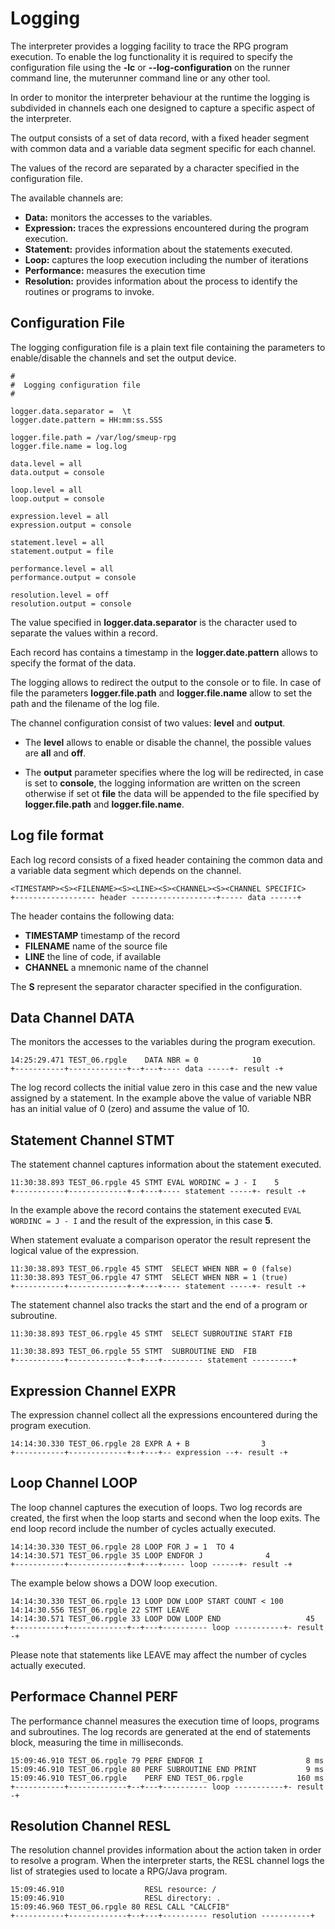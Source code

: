 # Logging

The interpreter provides a logging facility to trace the RPG program execution.
To enable the log functionality it is required to specify the configuration file using the **-lc** or  **--log-configuration** on the runner command line, the muterunner command line or any other tool.

In order to monitor the interpreter behaviour at the runtime the logging is subdivided in channels each one designed to capture a specific aspect of the interpreter. 

The output consists of a set of data record, with a fixed header segment with common data and a variable data segment specific for each channel. 

The values of the record are separated by a character specified in the configuration  file.

The available channels are:

* **Data:** monitors the accesses to the variables.
* **Expression:** traces the expressions encountered during the program execution.
* **Statement:**  provides information about the statements executed.
* **Loop:** captures the loop execution including the number of iterations
* **Performance:** measures the execution time
* **Resolution:** provides information about the process to identify the routines or programs to invoke. 

## Configuration File
The logging configuration file is a plain text file containing the parameters to enable/disable the channels and set the output device. 

```
#
#  Logging configuration file
#

logger.data.separator =  \t
logger.date.pattern = HH:mm:ss.SSS

logger.file.path = /var/log/smeup-rpg
logger.file.name = log.log

data.level = all
data.output = console

loop.level = all
loop.output = console

expression.level = all
expression.output = console

statement.level = all
statement.output = file

performance.level = all
performance.output = console

resolution.level = off
resolution.output = console

```

The value specified in **logger.data.separator** is the character used to 
separate the values within a record. 

Each record has contains a timestamp in the **logger.date.pattern** allows
to specify the format of the data. 

The logging allows to redirect the output to the console or to file. 
In case of file the parameters **logger.file.path** and **logger.file.name** 
allow to set the path and the filename of the log file. 

The channel configuration consist of two values: **level** and **output**. 

* The **level** allows to enable or disable the channel, the possible values are
**all** and **off**.

* The **output** parameter specifies where the log will be redirected, in case is set
to **console**, the logging information are written on the screen otherwise if 
set ot **file** the data will be appended to the file specified by **logger.file.path** 
and **logger.file.name**. 

## Log file format

Each log record consists of a fixed header containing the common data and a 
variable data segment which depends on the channel.


```
<TIMESTAMP><S><FILENAME><S><LINE><S><CHANNEL><S><CHANNEL SPECIFIC>
+------------------ header -------------------+----- data ------+
```     

The header contains the following data:

* **TIMESTAMP** timestamp of the record
* **FILENAME** name of the source file
* **LINE** the line of code, if available
* **CHANNEL** a mnemonic name of the channel 

The **S** represent the separator character specified in the configuration.

## Data Channel DATA
The monitors the accesses to the variables during the program execution.  

```
14:25:29.471 TEST_06.rpgle    DATA NBR = 0            10
+-----------+-------------+--+---+---- data -----+- result -+
```     
The log record collects the initial value zero in this case and the new value
assigned by a statement. In the example above the value of variable NBR has an
initial value of 0 (zero) and assume the value of 10.


## Statement Channel STMT
The statement channel captures information about the statement executed.  

```
11:30:38.893 TEST_06.rpgle 45 STMT EVAL WORDINC = J - I	   5
+-----------+-------------+--+---+---- statement -----+- result -+
```     

In the example above the record contains the statement executed `EVAL WORDINC = J - I`
and the result of the expression, in this case **5**.

When statement evaluate a comparison operator the result represent the logical
value of the expression.

```
11:30:38.893 TEST_06.rpgle 45 STMT	SELECT WHEN	NBR = 0	(false)
11:30:38.893 TEST_06.rpgle 47 STMT	SELECT WHEN	NBR = 1	(true)
+-----------+-------------+--+---+---- statement -----+- result -+
```

The statement channel also tracks the start and the end of a
program or subroutine. 

```
11:30:38.893 TEST_06.rpgle 45 STMT	SELECT SUBROUTINE START	FIB

11:30:38.893 TEST_06.rpgle 55 STMT	SUBROUTINE END	FIB
+-----------+-------------+--+---+--------- statement ---------+ 
```

## Expression Channel EXPR
The expression channel collect all the expressions encountered during the program execution.

```
14:14:30.330 TEST_06.rpgle 28 EXPR A + B                3
+-----------+-------------+--+---+-- expression --+- result -+
```


## Loop Channel LOOP
The loop channel captures the execution of loops.
Two log records are created, the first when the loop starts and second
when the loop exits. The end loop record include the number of cycles 
actually executed.

```
14:14:30.330 TEST_06.rpgle 28 LOOP FOR J = 1  TO 4
14:14:30.571 TEST_06.rpgle 35 LOOP ENDFOR J              4
+-----------+-------------+--+---+----- loop ------+- result -+
```

The example below shows a DOW loop execution.

```
14:14:30.330 TEST_06.rpgle 13 LOOP DOW LOOP START COUNT < 100 
14:14:30.556 TEST_06.rpgle 22 STMT LEAVE
14:14:30.571 TEST_06.rpgle 33 LOOP DOW LOOP END                   45	
+-----------+-------------+--+---+---------- loop -----------+- result -+
```
Please note that statements like LEAVE may affect the number of cycles
actually executed.

## Performace Channel PERF
The performance channel measures the execution time of loops, programs and
subroutines. 
The log records are generated at the end of statements block, measuring the
time in milliseconds.

```
15:09:46.910 TEST_06.rpgle 79 PERF ENDFOR I                       8 ms
15:09:46.910 TEST_06.rpgle 80 PERF SUBROUTINE END PRINT           9 ms
15:09:46.910 TEST_06.rpgle    PERF END TEST_06.rpgle            160 ms
+-----------+-------------+--+---+---------- loop -----------+- result -+
```


## Resolution Channel RESL
The resolution channel provides information about the action taken in order
to resolve a program. When the interpreter starts, the RESL channel logs the list
of strategies used to locate a RPG/Java program.

```
15:09:46.910                  RESL resource: /
15:09:46.910                  RESL directory: .
15:09:46.960 TEST_06.rpgle 80 RESL CALL "CALCFIB"
+-----------+-------------+--+---+---------- resolution -----------+
```
